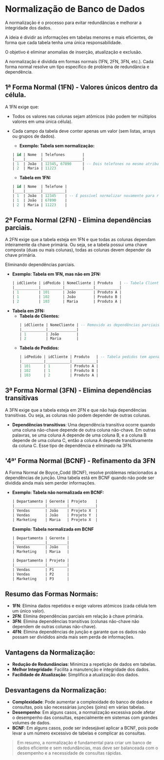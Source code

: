 # Normalização de Banco de Dados

A normalização é o processo para evitar redundâncias e melhorar a integridade dos dados. 

A ideia é dividir as informações em tabelas menores e mais eficientes, de forma que cada tabela tenha uma única responsabilidade.

O objetivo é eliminar anomalias de inserção, atualização e exclusão.

A normalização é dividida em formas normais (1FN, 2FN, 3FN, etc.). Cada forma normal resolve um tipo específico de problema de redundância e dependência.

## 1ª Forma Normal (1FN) - Valores únicos dentro da célula.
A 1FN exige que:
- Todos os valores nas colunas sejam atômicos (não podem ter múltiplos valores em uma única célula).
- Cada campo da tabela deve conter apenas um valor (sem listas, arrays ou grupos de dados).

  - **Exemplo: Tabela sem normalização:**
  ```sql
  | id | Nome  | Telefones        |
  |____|_______|__________________| 
  | 1  | João  | 12345, 67890     | -- Dois telefones no mesmo atributo
  | 2  | Maria | 11223            |
  ```
  - **Tabela em 1FN:**
  ```sql
  | id | Nome  | Telefone |
  |____|_______|__________|
  | 1  | João  | 12345    | -- É possível normalizar novamente para retirada de duplicidade.
  | 1  | João  | 67890    |
  | 2  | Maria | 11223    |
  ```

## 2ª Forma Normal (2FN) - Elimina dependências parciais.
A 2FN exige que a tabela esteja em 1FN e que todas as colunas dependam inteiramente da chave primária. Ou seja, se a tabela possui uma chave composta (duas ou mais colunas), todas as colunas devem depender da chave primária.

Eliminando dependências parciais.

  - **Exemplo: Tabela em 1FN, mas não em 2FN:**
    ```sql
    | idCliente | idPedido | NomeCliente | Produto   | -- Tabela Cliente e Produto misturados.
    |___________|__________|_____________|___________|
    | 1         | 101      | João        | Produto A |
    | 1         | 102      | João        | Produto B |
    | 2         | 103      | Maria       | Produto A |
    ```
  - **Tabela em 2FN:**
    - **Tabela de Clientes:**
      ```sql
      | idCliente | NomeCliente | -- Removido as dependências parciais.
      |___________|_____________|
      | 1         | João        |
      | 2         | Maria       |
      ```
    - **Tabela de Pedidos:**
      ```sql
      | idPedido | idCliente | Produto   | -- Tabela pedidos tem apenas informações referente ao pedido.
      |__________|___________|___________|
      | 101      | 1         | Produto A |
      | 102      | 1         | Produto B |
      | 103      | 2         | Produto A |
      ```

## 3ª Forma Normal (3FN) - Elimina dependências transitivas
A 3FN exige que a tabela esteja em 2FN e que não haja dependências transitivas. Ou seja, as colunas não podem depender de outras colunas.

  - **Dependências transitivas**: Uma dependência transitiva ocorre quando uma coluna não-chave depende de outra coluna não-chave. Em outras palavras, se uma coluna A depende de uma coluna B, e a coluna B depende de uma coluna C, então a coluna A depende transitivamente da coluna C. Esse tipo de dependência é eliminado na 3FN.


## '4ª' Forma Normal (BCNF) - Refinamento da 3FN
A Forma Normal de Boyce_Codd (BCNF), resolve problemas relacionados a dependências de junção. Uma tabela está em BCNF quando não pode ser dividida ainda mais sem perder informações.

  - **Exemplo: Tabela não normalizada em BCNF:**
    ```sql
    | Departamento | Gerente | Projeto    |
    |______________|_________|____________|
    | Vendas       | João    | Projeto X  |
    | Vendas       | João    | Projeto Y  |
    | Marketing    | Maria   | Projeto X  |
    ```

    **Exemplo: Tabela normalizada em BCNF**
      ```sql
      | Departamento | Gerente |
      |______________|_________|
      | Vendas       | João    |
      | Marketing    | Maria   |
      ```

      ```sql
      | Departamento | Projeto |
      |______________|_________|
      | Vendas       | P1      |
      | Vendas       | P2      |
      | Marketing    | P3      |
      ```

## Resumo das Formas Normais:
- **1FN**: Elimina dados repetidos e exige valores atômicos (cada célula tem um único valor).
- **2FN**: Elimina dependências parciais em relação à chave primária.
- **3FN**: Elimina dependências transitivas (colunas não-chave não dependem de outras colunas não-chave).
- **4FN**: Elimina dependências de junção e garante que os dados não possam ser divididos ainda mais sem perda de informações.

## Vantagens da Normalização:
- **Redução de Redundâncias**: Minimiza a repetição de dados em tabelas.
- **Melhor Integridade**: Facilita a manutenção e integridade dos dados.
- **Facilidade de Atualização**: Simplifica a atualização dos dados.

## Desvantagens da Normalização:
- **Complexidade**: Pode aumentar a complexidade do banco de dados e consultas, pois são necessárias junções (joins) em várias tabelas.
- **Desempenho**: Em alguns casos, a normalização excessiva pode afetar o desempenho das consultas, especialmente em sistemas com grandes volumes de dados.
- **BCNF**: Em alguns casos, pode ser indesejável aplicar a BCNF, pois pode levar a um número excessivo de tabelas e complicar as consultas.

> Em resumo, a normalização é fundamental para criar um banco de dados eficiente e sem redundâncias, mas deve ser balanceada com o desempenho e a necessidade de consultas rápidas.
